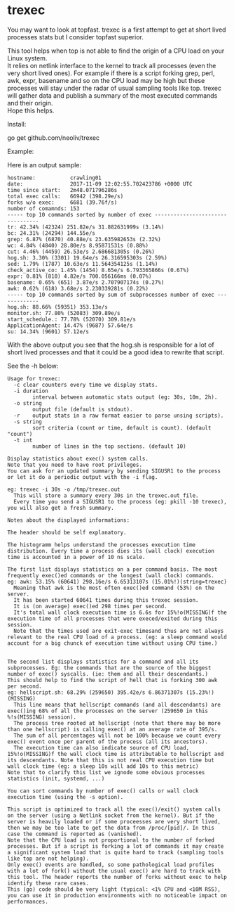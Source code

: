 # trexec

You may want to look at topfast. trexec is a first attempt to get at short lived processes stats but I consider topfast superior.  

This tool helps when top is not able to find the origin of a CPU load on your Linux system.  
It relies on netlink interface to the kernel to track all processes (even the very short lived ones). For example if there is a script forking grep, perl, awk, expr, basename and so on the CPU load may be high but these processes will stay under the radar of usual sampling tools like top. trexec will gather data and publish a summary of the most executed commands and their origin.  
Hope this helps.  

Install:  

go get github.com/neoliv/trexec


Example:

Here is an output sample:  
```
hostname:           crawling01
date:               2017-11-09 12:02:55.702423786 +0000 UTC
time since start:   2m48.071796286s
total exec calls:   66942 (398.29e/s)
forks w/o exec:     6681 (39.76f/s)
number of comamnds: 153
----- top 10 commands sorted by number of exec ---------------------------------
tr: 42.34% (42324) 251.82e/s 31.882631999s (3.14%)
bc: 24.31% (24294) 144.55e/s
grep: 6.87% (6870) 40.88e/s 23.635982653s (2.32%)
wc: 4.84% (4840) 28.80e/s 8.95871531s (0.88%)
cut: 4.46% (4459) 26.53e/s 2.686681305s (0.26%)
hog.sh: 3.30% (3301) 19.64e/s 26.316595303s (2.59%)
sed: 1.79% (1787) 10.63e/s 11.564354125s (1.14%)
check_active_co: 1.45% (1454) 8.65e/s 6.793365866s (0.67%)
expr: 0.81% (810) 4.82e/s 700.056166ms (0.07%)
basename: 0.65% (651) 3.87e/s 2.707907174s (0.27%)
awk: 0.62% (618) 3.68e/s 2.230339281s (0.22%)
----- top 10 commands sorted by sum of subprocesses number of exec -------------
hog.sh: 88.66% (59351) 353.13e/s
monitor.sh: 77.80% (52083) 309.89e/s
start_schedule.: 77.78% (52070) 309.81e/s
ApplicationAgent: 14.47% (9687) 57.64e/s
su: 14.34% (9601) 57.12e/s
```  

With the above output you see that the hog.sh is responsible for a lot of short lived processes and that it could be a good idea to rewrite that script.

See the -h below:  
```
Usage for trexec:
  -c clear counters every time we display stats.
  -i duration
    	interval between automatic stats output (eg: 30s, 10m, 2h).
  -o string
    	output file (default is stdout).
  -r	output stats in a raw format easier to parse unsing scripts).
  -s string
    	sort criteria (count or time, default is count). (default "count")
  -t int
    	number of lines in the top sections. (default 10)

Display statistics about exec() system calls.
Note that you need to have root privileges.
You can ask for an updated summary by sending SIGUSR1 to the process or let it do a periodic output with the -i flag.

eg: trexec -i 30s -o /tmp/trexec.out
  This will store a summary every 30s in the trexec.out file.
  Every time you send a SIGUSR1 to the process (eg: pkill -10 trexec), you will also get a fresh summary.

Notes about the displayed informations:

The header should be self explanatory.

The histogramm helps understand the processes execution time distribution. Every time a process dies its (wall clock) execution time is accounted in a power of 10 ns scale.

The first list displays statistics on a per command basis. The most frequently exec()ed commands or the longest (wall clock) commands.
eg: awk: 53.15% (60641) 298.16e/s 6.65313107s (15.01%!)(string=trexec)
  Meaning that awk is the most often exec()ed command (53%) on the server.
  It has been started 60641 times during this trexec session.
  It is (on average) exec()ed 298 times per second.
  It's total wall clock execution time is 6.6s for 15%!o(MISSING)f the execution time of all processes that were execed/exited during this session.
  Note that the times used are exit-exec timesand thus are not always relevant to the real CPU load of a process. (eg: a sleep command would account for a big chunck of execution time without using CPU time.)


The second list displays statistics for a command and all its subprocesses. Eg: the commands that are the source of the biggest number of exec() syscalls. (ie: them and all their descendants.)
This should help to find the script of hell that is forking 300 awk per second.
eg: hellscript.sh: 68.29% (259650) 395.42e/s 6.86371307s (15.23%!)(MISSING)
  This line means that hellscript commands (and all descendants) are exec()ing 68% of all the processes on the server (259650 in this %!s(MISSING) session).
  The process tree rooted at hellscript (note that there may be more than one hellscript) is calling exec() at an average rate of 395/s.
  The sum of all percentages will not be 100% because we count every exec() event once per parent of the process (all its ancestors).
  The execution time can also indicate source of CPU load, 15%!o(MISSING)f the wall clock time is attributable to hellscript and its descendants. Note that this is not real CPU execution time but wall clock time (eg: a sleep 10s will add 10s to this metric)
Note that to clarify this list we ignode some obvious processes statistics (init, systemd, ...)
 
You can sort commands by number of exec() calls or wall clock execution time (using the -s option).

This script is optimized to track all the exec()/exit() system calls on the server (using a Netlink socket from the kernel). But if the server is heavily loaded or if some proceesses are very short lived, then we may be too late to get the data from /proc/[pid]/. In this case the command is reported as (vanished).
Note that the CPU load is not proportional to the number of forked processes. But if a script is forking a lot of commands it may create a significant system load that is quite hard to track (sampling tools like top are not helping).
Only exec() events are handled, so some pathological load profiles with a lot of fork() without the usual exec() are hard to track with this tool. The header reports the number of forks without exec to help identify these rare cases. 
This (go) code should be very light (typical: <1% CPU and <10M RSS), you can use it in production environments with no noticeable impact on performances.


```  

